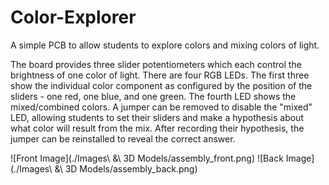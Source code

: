 # Color-Explorer
A simple PCB to allow students to explore colors and mixing colors of light.

The board provides three slider potentiometers which each control the brightness of one color of light. There are four RGB LEDs. The first three show the individual color component as configured by the position of the sliders - one red, one blue, and one green. The fourth LED shows the mixed/combined colors. A jumper can be removed to disable the "mixed" LED, allowing students to set their sliders and make a hypothesis about what color will result from the mix. After recording their hypothesis, the jumper can be reinstalled to reveal the correct answer.

![Front Image](./Images\ &\ 3D Models/assembly_front.png)
![Back Image](./Images\ &\ 3D Models/assembly_back.png)
